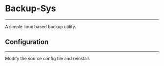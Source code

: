# Backup-Sys
___
A simple linux based backup utility.

## Configuration
___
Modify the source config file and reinstall.
